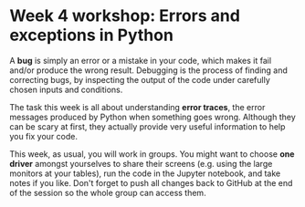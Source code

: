 # Week 4 workshop: Errors and exceptions in Python

A **bug** is simply an error or a mistake in your code, which makes it fail and/or produce the wrong result. Debugging is the process of finding and correcting bugs, by inspecting the output of the code under carefully chosen inputs and conditions.

The task this week is all about understanding **error traces**, the error messages produced by Python when something goes wrong. Although they can be scary at first, they actually provide very useful information to help you fix your code.

This week, as usual, you will work in groups. You might want to choose **one driver** amongst yourselves to share their screens (e.g. using the large monitors at your tables), run the code in the Jupyter notebook, and take notes if you like. Don't forget to push all changes back to GitHub at the end of the session so the whole group can access them.
